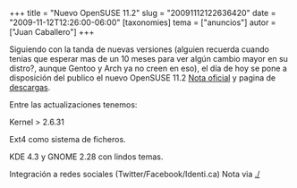 +++
title = "Nuevo OpenSUSE 11.2"
slug = "20091112122636420"
date = "2009-11-12T12:26:00-06:00"
[taxonomies]
tema = ["anuncios"]
autor = ["Juan Caballero"]
+++

Siguiendo con la tanda de nuevas versiones (alguien recuerda cuando
tenias que esperar mas de un 10 meses para ver algún cambio mayor en su
distro?, aunque Gentoo y Arch ya no creen en eso), el día de hoy se pone
a disposición del publico el nuevo OpenSUSE 11.2
[Nota oficial](http://es.opensuse.org/OpenSUSE_11.2) y pagina de
[descargas](http://software.opensuse.org/112/es).

<!-- more -->
Entre las actualizaciones tenemos:

Kernel \> 2.6.31

Ext4 como sistema de ficheros.

KDE 4.3 y GNOME 2.28 con lindos temas.

Integración a redes sociales (Twitter/Facebook/Identi.ca)
Nota via
[./](http://linux.slashdot.org/story/09/11/12/1657226/openSUSE-112-Released)


